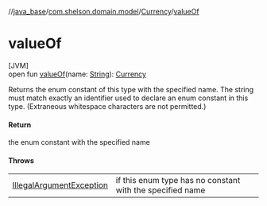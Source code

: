 //[java_base](../../../index.md)/[com.shelson.domain.model](../index.md)/[Currency](index.md)/[valueOf](value-of.md)

# valueOf

[JVM]\
open fun [valueOf](value-of.md)(name: [String](https://docs.oracle.com/javase/8/docs/api/java/lang/String.html)): [Currency](index.md)

Returns the enum constant of this type with the specified name. The string must match exactly an identifier used to declare an enum constant in this type. (Extraneous whitespace characters are not permitted.)

#### Return

the enum constant with the specified name

#### Throws

| | |
|---|---|
| [IllegalArgumentException](https://docs.oracle.com/javase/8/docs/api/java/lang/IllegalArgumentException.html) | if this enum type has no constant with the specified name |

